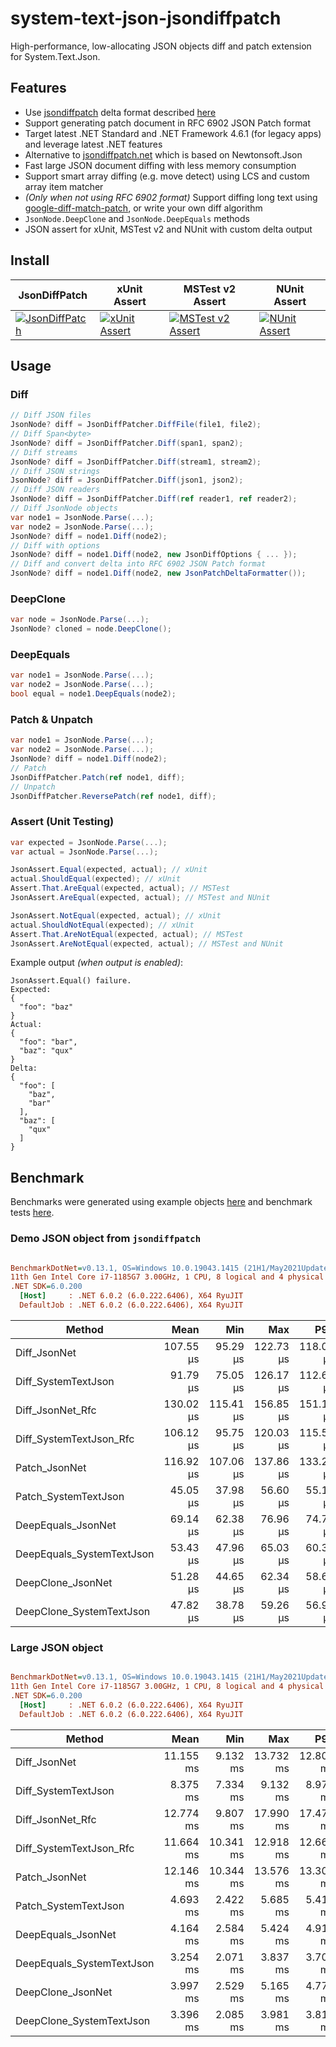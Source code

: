 # system-text-json-jsondiffpatch

High-performance, low-allocating JSON objects diff and patch extension for System.Text.Json.

## Features

- Use [jsondiffpatch](https://github.com/benjamine/jsondiffpatch) delta format described [here](https://github.com/benjamine/jsondiffpatch/blob/master/docs/deltas.md)
- Support generating patch document in RFC 6902 JSON Patch format
- Target latest .NET Standard and .NET Framework 4.6.1 (for legacy apps) and leverage latest .NET features
- Alternative to [jsondiffpatch.net](https://github.com/wbish/jsondiffpatch.net) which is based on Newtonsoft.Json
- Fast large JSON document diffing with less memory consumption
- Support smart array diffing (e.g. move detect) using LCS and custom array item matcher
- _(Only when not using RFC 6902 format)_ Support diffing long text using [google-diff-match-patch](http://code.google.com/p/google-diff-match-patch/), or write your own diff algorithm
- `JsonNode.DeepClone` and `JsonNode.DeepEquals` methods
- JSON assert for xUnit, MSTest v2 and NUnit with custom delta output

## Install

| JsonDiffPatch                                                                                        | xUnit Assert                                                                                              | MSTest v2 Assert                                                                                               | NUnit Assert                                                                                              |
|------------------------------------------------------------------------------------------------------|-----------------------------------------------------------------------------------------------------------|----------------------------------------------------------------------------------------------------------------|-----------------------------------------------------------------------------------------------------------|
| [![JsonDiffPatch](https://img.shields.io/nuget/vpre/SystemTextJson.JsonDiffPatch?style=for-the-badge)](https://www.nuget.org/packages/SystemTextJson.JsonDiffPatch/) | [![xUnit Assert](https://img.shields.io/nuget/vpre/SystemTextJson.JsonDiffPatch.Xunit?style=for-the-badge)](https://www.nuget.org/packages/SystemTextJson.JsonDiffPatch.Xunit/) | [![MSTest v2 Assert](https://img.shields.io/nuget/vpre/SystemTextJson.JsonDiffPatch.MSTest?style=for-the-badge)](https://www.nuget.org/packages/SystemTextJson.JsonDiffPatch.MSTest/) | [![NUnit Assert](https://img.shields.io/nuget/vpre/SystemTextJson.JsonDiffPatch.NUnit?style=for-the-badge)](https://www.nuget.org/packages/SystemTextJson.JsonDiffPatch.NUnit/) |

## Usage
### Diff

```csharp
// Diff JSON files
JsonNode? diff = JsonDiffPatcher.DiffFile(file1, file2);
// Diff Span<byte>
JsonNode? diff = JsonDiffPatcher.Diff(span1, span2);
// Diff streams
JsonNode? diff = JsonDiffPatcher.Diff(stream1, stream2);
// Diff JSON strings
JsonNode? diff = JsonDiffPatcher.Diff(json1, json2);
// Diff JSON readers
JsonNode? diff = JsonDiffPatcher.Diff(ref reader1, ref reader2);
// Diff JsonNode objects
var node1 = JsonNode.Parse(...);
var node2 = JsonNode.Parse(...);
JsonNode? diff = node1.Diff(node2);
// Diff with options
JsonNode? diff = node1.Diff(node2, new JsonDiffOptions { ... });
// Diff and convert delta into RFC 6902 JSON Patch format
JsonNode? diff = node1.Diff(node2, new JsonPatchDeltaFormatter());
```

### DeepClone

```csharp
var node = JsonNode.Parse(...);
JsonNode? cloned = node.DeepClone();
```

### DeepEquals

```csharp
var node1 = JsonNode.Parse(...);
var node2 = JsonNode.Parse(...);
bool equal = node1.DeepEquals(node2);
```

### Patch & Unpatch

```csharp
var node1 = JsonNode.Parse(...);
var node2 = JsonNode.Parse(...);
JsonNode? diff = node1.Diff(node2);
// Patch
JsonDiffPatcher.Patch(ref node1, diff);
// Unpatch
JsonDiffPatcher.ReversePatch(ref node1, diff);
```

### Assert (Unit Testing)

```csharp
var expected = JsonNode.Parse(...);
var actual = JsonNode.Parse(...);

JsonAssert.Equal(expected, actual); // xUnit
actual.ShouldEqual(expected); // xUnit
Assert.That.AreEqual(expected, actual); // MSTest
JsonAssert.AreEqual(expected, actual); // MSTest and NUnit

JsonAssert.NotEqual(expected, actual); // xUnit
actual.ShouldNotEqual(expected); // xUnit
Assert.That.AreNotEqual(expected, actual); // MSTest
JsonAssert.AreNotEqual(expected, actual); // MSTest and NUnit
```

Example output _(when output is enabled)_:
```
JsonAssert.Equal() failure.
Expected:
{
  "foo": "baz"
}
Actual:
{
  "foo": "bar",
  "baz": "qux"
}
Delta:
{
  "foo": [
    "baz",
    "bar"
  ],
  "baz": [
    "qux"
  ]
}
```

## Benchmark

Benchmarks were generated using example objects [here](https://github.com/weichch/system-text-json-jsondiffpatch/tree/main/test/Examples) and benchmark tests [here](https://github.com/weichch/system-text-json-jsondiffpatch/tree/main/test/SystemTextJson.JsonDiffPatch.Benchmark/).

### Demo JSON object from `jsondiffpatch`

``` ini

BenchmarkDotNet=v0.13.1, OS=Windows 10.0.19043.1415 (21H1/May2021Update)
11th Gen Intel Core i7-1185G7 3.00GHz, 1 CPU, 8 logical and 4 physical cores
.NET SDK=6.0.200
  [Host]     : .NET 6.0.2 (6.0.222.6406), X64 RyuJIT
  DefaultJob : .NET 6.0.2 (6.0.222.6406), X64 RyuJIT


```
|                    Method |      Mean |       Min |       Max |       P95 |       P80 | Allocated |
|-------------------------- |----------:|----------:|----------:|----------:|----------:|----------:|
|              Diff_JsonNet | 107.55 μs |  95.29 μs | 122.73 μs | 118.01 μs | 113.43 μs |    132 KB |
|       Diff_SystemTextJson |  91.79 μs |  75.05 μs | 126.17 μs | 112.61 μs | 101.81 μs |     70 KB |
|          Diff_JsonNet_Rfc | 130.02 μs | 115.41 μs | 156.85 μs | 151.16 μs | 136.42 μs |    150 KB |
|   Diff_SystemTextJson_Rfc | 106.12 μs |  95.75 μs | 120.03 μs | 115.57 μs | 110.23 μs |     93 KB |
|             Patch_JsonNet | 116.92 μs | 107.06 μs | 137.86 μs | 133.26 μs | 122.34 μs |    162 KB |
|      Patch_SystemTextJson |  45.05 μs |  37.98 μs |  56.60 μs |  55.13 μs |  47.42 μs |     37 KB |
|        DeepEquals_JsonNet |  69.14 μs |  62.38 μs |  76.96 μs |  74.78 μs |  71.95 μs |     91 KB |
| DeepEquals_SystemTextJson |  53.43 μs |  47.96 μs |  65.03 μs |  60.30 μs |  56.35 μs |     40 KB |
|         DeepClone_JsonNet |  51.28 μs |  44.65 μs |  62.34 μs |  58.69 μs |  54.52 μs |     70 KB |
|  DeepClone_SystemTextJson |  47.82 μs |  38.78 μs |  59.26 μs |  56.94 μs |  51.11 μs |     45 KB |


### Large JSON object

``` ini

BenchmarkDotNet=v0.13.1, OS=Windows 10.0.19043.1415 (21H1/May2021Update)
11th Gen Intel Core i7-1185G7 3.00GHz, 1 CPU, 8 logical and 4 physical cores
.NET SDK=6.0.200
  [Host]     : .NET 6.0.2 (6.0.222.6406), X64 RyuJIT
  DefaultJob : .NET 6.0.2 (6.0.222.6406), X64 RyuJIT


```
|                    Method |      Mean |       Min |       Max |       P95 |       P80 | Allocated |
|-------------------------- |----------:|----------:|----------:|----------:|----------:|----------:|
|              Diff_JsonNet | 11.155 ms |  9.132 ms | 13.732 ms | 12.802 ms | 11.896 ms |      4 MB |
|       Diff_SystemTextJson |  8.375 ms |  7.334 ms |  9.132 ms |  8.978 ms |  8.690 ms |      3 MB |
|          Diff_JsonNet_Rfc | 12.774 ms |  9.807 ms | 17.990 ms | 17.479 ms | 13.374 ms |      6 MB |
|   Diff_SystemTextJson_Rfc | 11.664 ms | 10.341 ms | 12.918 ms | 12.668 ms | 12.142 ms |      5 MB |
|             Patch_JsonNet | 12.146 ms | 10.344 ms | 13.576 ms | 13.302 ms | 12.647 ms |      5 MB |
|      Patch_SystemTextJson |  4.693 ms |  2.422 ms |  5.685 ms |  5.412 ms |  5.061 ms |      2 MB |
|        DeepEquals_JsonNet |  4.164 ms |  2.584 ms |  5.424 ms |  4.917 ms |  4.652 ms |      2 MB |
| DeepEquals_SystemTextJson |  3.254 ms |  2.071 ms |  3.837 ms |  3.709 ms |  3.499 ms |      2 MB |
|         DeepClone_JsonNet |  3.997 ms |  2.529 ms |  5.165 ms |  4.772 ms |  4.531 ms |      2 MB |
|  DeepClone_SystemTextJson |  3.396 ms |  2.085 ms |  3.981 ms |  3.811 ms |  3.609 ms |      2 MB |

